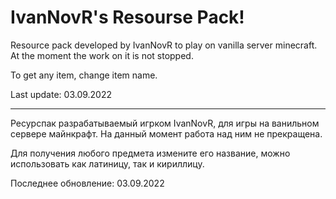 # IvanNovR's Resourse Pack!

Resource pack developed by IvanNovR to play on vanilla server minecraft. At the moment the work on it is not stopped.

To get any item, change item name.

Last update: 03.09.2022

---

Ресурспак разрабатываемый игрком IvanNovR, для игры на ванильном сервере майнкрафт. На данный момент работа над ним не прекращена.

Для получения любого предмета измените его название, можно использовать как латиницу, так и кириллицу.

Последнее обновление: 03.09.2022